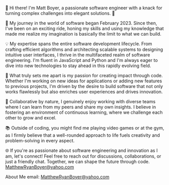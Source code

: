 👋 Hi there! I'm Matt Boyer, a passionate software engineer with a knack for turning complex challenges into elegant solutions. 🚀

🔧 My journey in the world of software began February 2023. Since then, I've been on an exciting ride, honing my skills and using my knowledge that made me realize my imagination is basically the limit to what we can build.

💡 My expertise spans the entire software development lifecycle. From crafting efficient algorithms and architecting scalable systems to designing intuitive user interfaces, I thrive in the multifaceted realm of software engineering. I'm fluent in JavaScript and Python and I'm always eager to dive into new technologies to stay ahead in this rapidly evolving field.

🌟 What truly sets me apart is my passion for creating impact through code. Whether I'm working on new ideas for applications or adding new features to previous projects, I'm driven by the desire to build software that not only works flawlessly but also enriches user experiences and drives innovation.

🤝 Collaborative by nature, I genuinely enjoy working with diverse teams where I can learn from my peers and share my own insights. I believe in fostering an environment of continuous learning, where we challenge each other to grow and excel.

📚 Outside of coding, you might find me playing video games or at the gym, as I firmly believe that a well-rounded approach to life fuels creativity and problem-solving in every aspect.

🌐 If you're as passionate about software engineering and innovation as I am, let's connect! Feel free to reach out for discussions, collaborations, or just a friendly chat. Together, we can shape the future through code. MatthewRyanBoyer@yahoo.com

About Me
email: MatthewRyanBoyer@yahoo.com
<!---
Matt-Boyer/Matt-Boyer is a ✨ special ✨ repository because its `README.md` (this file) appears on your GitHub profile.
You can click the Preview link to take a look at your changes.
--->
